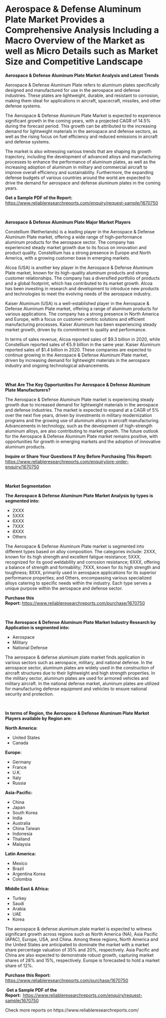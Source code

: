 <p><h1>Aerospace & Defense Aluminum Plate Market Provides a Comprehensive Analysis Including a Macro Overview of the Market as well as Micro Details such as Market Size and Competitive Landscape</h1></p><p><strong>Aerospace & Defense Aluminum Plate Market Analysis and Latest Trends</strong></p>
<p><p>Aerospace & Defense Aluminum Plate refers to aluminum plates specifically designed and manufactured for use in the aerospace and defense industries. These plates are lightweight, durable, and resistant to corrosion, making them ideal for applications in aircraft, spacecraft, missiles, and other defense systems.</p><p>The Aerospace & Defense Aluminum Plate Market is expected to experience significant growth in the coming years, with a projected CAGR of 14.5% during the forecast period. This growth can be attributed to the increasing demand for lightweight materials in the aerospace and defense sectors, as well as the rising focus on fuel efficiency and reduced emissions in aircraft and defense systems.</p><p>The market is also witnessing various trends that are shaping its growth trajectory, including the development of advanced alloys and manufacturing processes to enhance the performance of aluminum plates, as well as the increasing adoption of aluminum in military and commercial aircraft to improve overall efficiency and sustainability. Furthermore, the expanding defense budgets of various countries around the world are expected to drive the demand for aerospace and defense aluminum plates in the coming years.</p></p>
<p><strong>Get a Sample PDF of the Report:&nbsp;</strong> <a href="https://www.reliableresearchreports.com/enquiry/request-sample/1670750">https://www.reliableresearchreports.com/enquiry/request-sample/1670750</a></p>
<p>&nbsp;</p>
<p><strong>Aerospace & Defense Aluminum Plate Major Market Players</strong></p>
<p><p>Constellium (Netherlands) is a leading player in the Aerospace & Defense Aluminum Plate market, offering a wide range of high-performance aluminum products for the aerospace sector. The company has experienced steady market growth due to its focus on innovation and product quality. Constellium has a strong presence in Europe and North America, with a growing customer base in emerging markets.</p><p>Alcoa (USA) is another key player in the Aerospace & Defense Aluminum Plate market, known for its high-quality aluminum products and strong customer relationships. The company has a diversified portfolio of products and a global footprint, which has contributed to its market growth. Alcoa has been investing in research and development to introduce new products and technologies to meet the evolving needs of the aerospace industry.</p><p>Kaiser Aluminum (USA) is a well-established player in the Aerospace & Defense Aluminum Plate market, offering a range of aluminum products for various applications. The company has a strong presence in North America and Europe, with a focus on customer-centric solutions and efficient manufacturing processes. Kaiser Aluminum has been experiencing steady market growth, driven by its commitment to quality and performance.</p><p>In terms of sales revenue, Alcoa reported sales of $9.3 billion in 2020, while Constellium reported sales of €5.9 billion in the same year. Kaiser Aluminum reported sales of $1.4 billion in 2020. These companies are expected to continue growing in the Aerospace & Defense Aluminum Plate market, driven by increasing demand for lightweight materials in the aerospace industry and ongoing technological advancements.</p></p>
<p>&nbsp;</p>
<p><strong>What Are The Key Opportunities For Aerospace & Defense Aluminum Plate Manufacturers?</strong></p>
<p><p>The Aerospace & Defense Aluminum Plate market is experiencing steady growth due to increased demand for lightweight materials in the aerospace and defense industries. The market is expected to expand at a CAGR of 5% over the next five years, driven by investments in military modernization programs and the growing use of aluminum alloys in aircraft manufacturing. Advancements in technology, such as the development of high-strength aluminum alloys, are also contributing to market growth. The future outlook for the Aerospace & Defense Aluminum Plate market remains positive, with opportunities for growth in emerging markets and the adoption of innovative aluminum products.</p></p>
<p><strong>Inquire or Share Your Questions If Any Before Purchasing This Report:</strong> <a href="https://www.reliableresearchreports.com/enquiry/pre-order-enquiry/1670750">https://www.reliableresearchreports.com/enquiry/pre-order-enquiry/1670750</a></p>
<p>&nbsp;</p>
<p><strong>Market Segmentation</strong></p>
<p><strong>The Aerospace & Defense Aluminum Plate Market Analysis by types is segmented into:</strong></p>
<p><ul><li>2XXX</li><li>5XXX</li><li>6XXX</li><li>7XXX</li><li>8XXX</li><li>Others</li></ul></p>
<p><p>The Aerospace & Defense Aluminum Plate market is segmented into different types based on alloy composition. The categories include: 2XXX, known for its high strength and excellent fatigue resistance; 5XXX, recognized for its good weldability and corrosion resistance; 6XXX, offering a balance of strength and formability; 7XXX, known for its high strength and toughness; 8XXX, primarily used in aerospace applications for its superior performance properties; and Others, encompassing various specialized alloys catering to specific needs within the industry. Each type serves a unique purpose within the aerospace and defense sector.</p></p>
<p><strong>Purchase this Report:&nbsp;</strong><a href="https://www.reliableresearchreports.com/purchase/1670750">https://www.reliableresearchreports.com/purchase/1670750</a></p>
<p>&nbsp;</p>
<p><strong>The Aerospace & Defense Aluminum Plate Market Industry Research by Application is segmented into:</strong></p>
<p><ul><li>Aerospace</li><li>Military</li><li>National Defense</li></ul></p>
<p><p>The aerospace & defense aluminum plate market finds application in various sectors such as aerospace, military, and national defense. In the aerospace sector, aluminum plates are widely used in the construction of aircraft structures due to their lightweight and high strength properties. In the military sector, aluminum plates are used for armored vehicles and military aircraft. In the national defense market, aluminum plates are utilized for manufacturing defense equipment and vehicles to ensure national security and protection.</p></p>
<p>&nbsp;</p>
<p><strong>In terms of Region, the Aerospace & Defense Aluminum Plate Market Players available by Region are:</strong></p>
<p>
    <p> <strong> North America: </strong>
        <ul>
            <li>United States</li>
            <li>Canada</li>
        </ul>
        </p> 
    <p> <strong> Europe: </strong>
        <ul>
            <li>Germany</li>
            <li>France</li>
            <li>U.K.</li>
            <li>Italy</li>
            <li>Russia</li>
        </ul>
        </p> 
    <p> <strong> Asia-Pacific: </strong>
        <ul>
            <li>China</li>
            <li>Japan</li>
            <li>South Korea</li>
            <li>India</li>
            <li>Australia</li>
            <li>China Taiwan</li>
            <li>Indonesia</li>
            <li>Thailand</li>
            <li>Malaysia</li>
        </ul>
        </p> 
    <p> <strong> Latin America: </strong>
        <ul>
            <li>Mexico</li>
            <li>Brazil</li>
            <li>Argentina Korea</li>
            <li>Colombia</li>
        </ul>
        </p> 
    <p> <strong> Middle East & Africa: </strong>
        <ul>
            <li>Turkey</li>
            <li>Saudi</li>
            <li>Arabia</li>
            <li>UAE</li>
            <li>Korea</li>
        </ul>
    </p>
    </p>
<p><p>The aerospace & defense aluminum plate market is expected to witness significant growth across regions such as North America (NA), Asia Pacific (APAC), Europe, USA, and China. Among these regions, North America and the United States are anticipated to dominate the market with a market share percentage valuation of 35% and 20%, respectively. Asia Pacific and China are also expected to demonstrate robust growth, capturing market shares of 28% and 15%, respectively. Europe is forecasted to hold a market share of 12%.</p></p>
<p><strong>Purchase this Report: </strong><a href="https://www.reliableresearchreports.com/purchase/1670750">https://www.reliableresearchreports.com/purchase/1670750</a></p>
<p>&nbsp;<strong>Get a Sample PDF of the Report:&nbsp;&nbsp;</strong><a href="https://www.reliableresearchreports.com/enquiry/request-sample/1670750">https://www.reliableresearchreports.com/enquiry/request-sample/1670750</a></p>
<p><strong></strong></p>
<p>Check more reports on https://www.reliableresearchreports.com/</p>